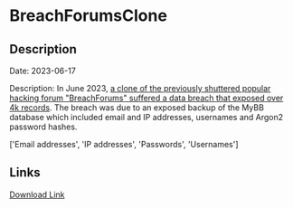 # BreachForumsClone

## Description

Date: 2023-06-17

Description:
In June 2023, <a href="https://www.hackread.com/breachforums-data-breach-members-data-leak/" target="_blank" rel="noopener">a clone of the previously shuttered popular hacking forum &quot;BreachForums&quot; suffered a data breach that exposed over 4k records</a>. The breach was due to an exposed backup of the MyBB database which included email and IP addresses, usernames and Argon2 password hashes.


['Email addresses', 'IP addresses', 'Passwords', 'Usernames']

## Links

[Download Link](https://link-to.net/1229997/537.5439992887916/dynamic/?r=YnJlYWNoZm9ydW1zLnZj)